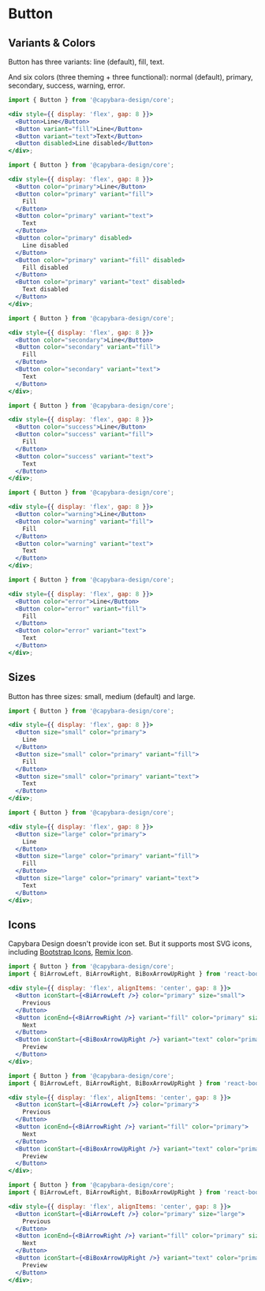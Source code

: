 # Button

## Variants & Colors

Button has three variants: line (default), fill, text.

And six colors (three theming + three functional): normal (default), primary, secondary, success, warning, error.

```jsx filename="Normal color"
import { Button } from '@capybara-design/core';

<div style={{ display: 'flex', gap: 8 }}>
  <Button>Line</Button>
  <Button variant="fill">Line</Button>
  <Button variant="text">Text</Button>
  <Button disabled>Line disabled</Button>
</div>;
```

```jsx filename="Primary color"
import { Button } from '@capybara-design/core';

<div style={{ display: 'flex', gap: 8 }}>
  <Button color="primary">Line</Button>
  <Button color="primary" variant="fill">
    Fill
  </Button>
  <Button color="primary" variant="text">
    Text
  </Button>
  <Button color="primary" disabled>
    Line disabled
  </Button>
  <Button color="primary" variant="fill" disabled>
    Fill disabled
  </Button>
  <Button color="primary" variant="text" disabled>
    Text disabled
  </Button>
</div>;
```

```jsx filename="Secondary color"
import { Button } from '@capybara-design/core';

<div style={{ display: 'flex', gap: 8 }}>
  <Button color="secondary">Line</Button>
  <Button color="secondary" variant="fill">
    Fill
  </Button>
  <Button color="secondary" variant="text">
    Text
  </Button>
</div>;
```

```jsx filename="Success color"
import { Button } from '@capybara-design/core';

<div style={{ display: 'flex', gap: 8 }}>
  <Button color="success">Line</Button>
  <Button color="success" variant="fill">
    Fill
  </Button>
  <Button color="success" variant="text">
    Text
  </Button>
</div>;
```

```jsx filename="Warning color"
import { Button } from '@capybara-design/core';

<div style={{ display: 'flex', gap: 8 }}>
  <Button color="warning">Line</Button>
  <Button color="warning" variant="fill">
    Fill
  </Button>
  <Button color="warning" variant="text">
    Text
  </Button>
</div>;
```

```jsx filename="Error color"
import { Button } from '@capybara-design/core';

<div style={{ display: 'flex', gap: 8 }}>
  <Button color="error">Line</Button>
  <Button color="error" variant="fill">
    Fill
  </Button>
  <Button color="error" variant="text">
    Text
  </Button>
</div>;
```

## Sizes

Button has three sizes: small, medium (default) and large.

```jsx filename="Small size"
import { Button } from '@capybara-design/core';

<div style={{ display: 'flex', gap: 8 }}>
  <Button size="small" color="primary">
    Line
  </Button>
  <Button size="small" color="primary" variant="fill">
    Fill
  </Button>
  <Button size="small" color="primary" variant="text">
    Text
  </Button>
</div>;
```

```jsx filename="Large size"
import { Button } from '@capybara-design/core';

<div style={{ display: 'flex', gap: 8 }}>
  <Button size="large" color="primary">
    Line
  </Button>
  <Button size="large" color="primary" variant="fill">
    Fill
  </Button>
  <Button size="large" color="primary" variant="text">
    Text
  </Button>
</div>;
```

## Icons

Capybara Design doesn't provide icon set. But it supports most SVG icons, including [Bootstrap Icons](https://github.com/guoyunhe/react-bootstrap-icons-pro), [Remix Icon](https://github.com/Remix-Design/RemixIcon).

```jsx filename="Button icon: small size"
import { Button } from '@capybara-design/core';
import { BiArrowLeft, BiArrowRight, BiBoxArrowUpRight } from 'react-bootstrap-icons-pro';

<div style={{ display: 'flex', alignItems: 'center', gap: 8 }}>
  <Button iconStart={<BiArrowLeft />} color="primary" size="small">
    Previous
  </Button>
  <Button iconEnd={<BiArrowRight />} variant="fill" color="primary" size="small">
    Next
  </Button>
  <Button iconStart={<BiBoxArrowUpRight />} variant="text" color="primary" size="small">
    Preview
  </Button>
</div>;
```

```jsx filename="Button icon: medium size"
import { Button } from '@capybara-design/core';
import { BiArrowLeft, BiArrowRight, BiBoxArrowUpRight } from 'react-bootstrap-icons-pro';

<div style={{ display: 'flex', alignItems: 'center', gap: 8 }}>
  <Button iconStart={<BiArrowLeft />} color="primary">
    Previous
  </Button>
  <Button iconEnd={<BiArrowRight />} variant="fill" color="primary">
    Next
  </Button>
  <Button iconStart={<BiBoxArrowUpRight />} variant="text" color="primary">
    Preview
  </Button>
</div>;
```

```jsx filename="Button icon: large size"
import { Button } from '@capybara-design/core';
import { BiArrowLeft, BiArrowRight, BiBoxArrowUpRight } from 'react-bootstrap-icons-pro';

<div style={{ display: 'flex', alignItems: 'center', gap: 8 }}>
  <Button iconStart={<BiArrowLeft />} color="primary" size="large">
    Previous
  </Button>
  <Button iconEnd={<BiArrowRight />} variant="fill" color="primary" size="large">
    Next
  </Button>
  <Button iconStart={<BiBoxArrowUpRight />} variant="text" color="primary" size="large">
    Preview
  </Button>
</div>;
```
